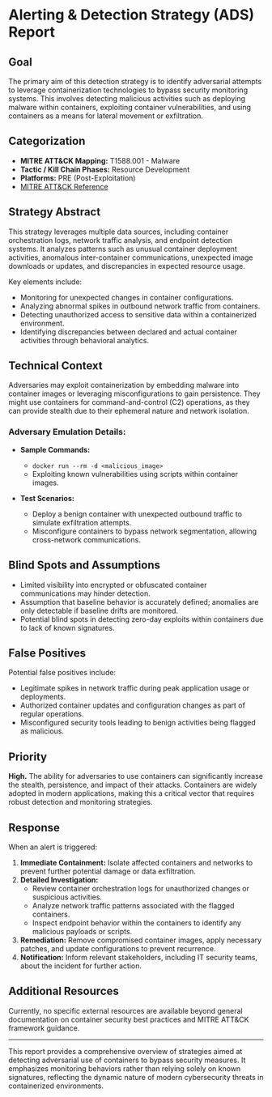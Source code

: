 # Alerting & Detection Strategy (ADS) Report

## Goal
The primary aim of this detection strategy is to identify adversarial attempts to leverage containerization technologies to bypass security monitoring systems. This involves detecting malicious activities such as deploying malware within containers, exploiting container vulnerabilities, and using containers as a means for lateral movement or exfiltration.

## Categorization
- **MITRE ATT&CK Mapping:** T1588.001 - Malware
- **Tactic / Kill Chain Phases:** Resource Development
- **Platforms:** PRE (Post-Exploitation)
- [MITRE ATT&CK Reference](https://attack.mitre.org/techniques/T1588/001)

## Strategy Abstract
This strategy leverages multiple data sources, including container orchestration logs, network traffic analysis, and endpoint detection systems. It analyzes patterns such as unusual container deployment activities, anomalous inter-container communications, unexpected image downloads or updates, and discrepancies in expected resource usage.

Key elements include:
- Monitoring for unexpected changes in container configurations.
- Analyzing abnormal spikes in outbound network traffic from containers.
- Detecting unauthorized access to sensitive data within a containerized environment.
- Identifying discrepancies between declared and actual container activities through behavioral analytics.

## Technical Context
Adversaries may exploit containerization by embedding malware into container images or leveraging misconfigurations to gain persistence. They might use containers for command-and-control (C2) operations, as they can provide stealth due to their ephemeral nature and network isolation.

### Adversary Emulation Details:
- **Sample Commands:**
  - `docker run --rm -d <malicious_image>`
  - Exploiting known vulnerabilities using scripts within container images.
  
- **Test Scenarios:**
  - Deploy a benign container with unexpected outbound traffic to simulate exfiltration attempts.
  - Misconfigure containers to bypass network segmentation, allowing cross-network communications.

## Blind Spots and Assumptions
- Limited visibility into encrypted or obfuscated container communications may hinder detection.
- Assumption that baseline behavior is accurately defined; anomalies are only detectable if baseline drifts are monitored.
- Potential blind spots in detecting zero-day exploits within containers due to lack of known signatures.

## False Positives
Potential false positives include:
- Legitimate spikes in network traffic during peak application usage or deployments.
- Authorized container updates and configuration changes as part of regular operations.
- Misconfigured security tools leading to benign activities being flagged as malicious.

## Priority
**High.** The ability for adversaries to use containers can significantly increase the stealth, persistence, and impact of their attacks. Containers are widely adopted in modern applications, making this a critical vector that requires robust detection and monitoring strategies.

## Response
When an alert is triggered:
1. **Immediate Containment:** Isolate affected containers and networks to prevent further potential damage or data exfiltration.
2. **Detailed Investigation:**
   - Review container orchestration logs for unauthorized changes or suspicious activities.
   - Analyze network traffic patterns associated with the flagged containers.
   - Inspect endpoint behavior within the containers to identify any malicious payloads or scripts.
3. **Remediation:** Remove compromised container images, apply necessary patches, and update configurations to prevent recurrence.
4. **Notification:** Inform relevant stakeholders, including IT security teams, about the incident for further action.

## Additional Resources
Currently, no specific external resources are available beyond general documentation on container security best practices and MITRE ATT&CK framework guidance.

---

This report provides a comprehensive overview of strategies aimed at detecting adversarial use of containers to bypass security measures. It emphasizes monitoring behaviors rather than relying solely on known signatures, reflecting the dynamic nature of modern cybersecurity threats in containerized environments.